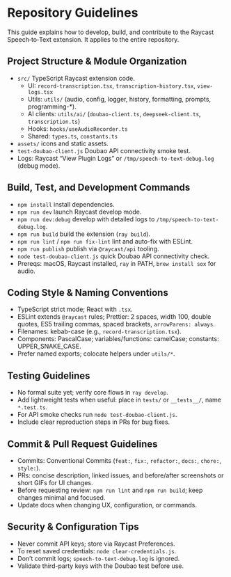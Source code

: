 # Repository Guidelines

This guide explains how to develop, build, and contribute to the Raycast Speech‑to‑Text extension. It applies to the entire repository.

## Project Structure & Module Organization
- `src/` TypeScript Raycast extension code.
  - UI: `record-transcription.tsx`, `transcription-history.tsx`, `view-logs.tsx`
  - Utils: `utils/` (audio, config, logger, history, formatting, prompts, programming-*).
  - AI clients: `utils/ai/` (`doubao-client.ts`, `deepseek-client.ts`, `transcription.ts`)
  - Hooks: `hooks/useAudioRecorder.ts`
  - Shared: `types.ts`, `constants.ts`
- `assets/` icons and static assets.
- `test-doubao-client.js` Doubao API connectivity smoke test.
- Logs: Raycast “View Plugin Logs” or `/tmp/speech-to-text-debug.log` (debug mode).

## Build, Test, and Development Commands
- `npm install` install dependencies.
- `npm run dev` launch Raycast develop mode.
- `npm run dev:debug` develop with detailed logs to `/tmp/speech-to-text-debug.log`.
- `npm run build` build the extension (`ray build`).
- `npm run lint` / `npm run fix-lint` lint and auto-fix with ESLint.
- `npm run publish` publish via `@raycast/api` tooling.
- `node test-doubao-client.js` quick Doubao API connectivity check.
- Prereqs: macOS, Raycast installed, `ray` in PATH, `brew install sox` for audio.

## Coding Style & Naming Conventions
- TypeScript strict mode; React with `.tsx`.
- ESLint extends `@raycast` rules; Prettier: 2 spaces, width 100, double quotes, ES5 trailing commas, spaced brackets, `arrowParens: always`.
- Filenames: kebab-case (e.g., `record-transcription.tsx`).
- Components: PascalCase; variables/functions: camelCase; constants: UPPER_SNAKE_CASE.
- Prefer named exports; colocate helpers under `utils/*`.

## Testing Guidelines
- No formal suite yet; verify core flows in `ray develop`.
- Add lightweight tests when useful: place in `tests/` or `__tests__/`, name `*.test.ts`.
- For API smoke checks run `node test-doubao-client.js`.
- Include clear reproduction steps in PRs for bug fixes.

## Commit & Pull Request Guidelines
- Commits: Conventional Commits (`feat:`, `fix:`, `refactor:`, `docs:`, `chore:`, `style:`).
- PRs: concise description, linked issues, and before/after screenshots or short GIFs for UI changes.
- Before requesting review: `npm run lint` and `npm run build`; keep changes minimal and focused.
- Update docs when changing UX, configuration, or commands.

## Security & Configuration Tips
- Never commit API keys; store via Raycast Preferences.
- To reset saved credentials: `node clear-credentials.js`.
- Don’t commit logs; `speech-to-text-debug.log` is ignored.
- Validate third-party keys with the Doubao test before use.

